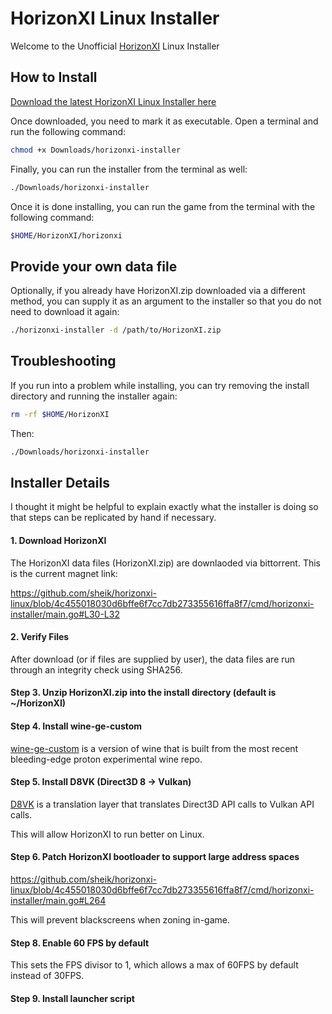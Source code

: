 # HorizonXI Linux Installer

Welcome to the Unofficial [HorizonXI](https://horizonxi.com) Linux Installer

## How to Install

[Download the latest HorizonXI Linux Installer here](https://github.com/sheik/horizonxi-linux/releases/download/v0.0.4/horizonxi-installer)

Once downloaded, you need to mark it as executable. Open a terminal and run the following command:

```bash
chmod +x Downloads/horizonxi-installer
```

Finally, you can run the installer from the terminal as well:

```bash
./Downloads/horizonxi-installer
```

Once it is done installing, you can run the game from the terminal with the following command:

```bash
$HOME/HorizonXI/horizonxi
```

## Provide your own data file

Optionally, if you already have HorizonXI.zip downloaded via a different method, you can supply it as an argument to the
installer so that you do not need to download it again:

```bash
./horizonxi-installer -d /path/to/HorizonXI.zip
```

## Troubleshooting

If you run into a problem while installing, you can try removing the install directory and running the installer again:

```bash
rm -rf $HOME/HorizonXI
```

Then:

```bash
./Downloads/horizonxi-installer
```

## Installer Details

I thought it might be helpful to explain exactly what the installer is doing so that steps can be replicated by hand if necessary.

#### 1. Download HorizonXI

The HorizonXI data files (HorizonXI.zip) are downlaoded via bittorrent. This is the current magnet link:

https://github.com/sheik/horizonxi-linux/blob/4c455018030d6bffe6f7cc7db273355616ffa8f7/cmd/horizonxi-installer/main.go#L30-L32

#### 2. Verify Files

After download (or if files are supplied by user), the data files are run through an integrity check using SHA256.

#### Step 3. Unzip HorizonXI.zip into the install directory (default is ~/HorizonXI)

#### Step 4. Install wine-ge-custom

[wine-ge-custom](https://github.com/GloriousEggroll/wine-ge-custom) is a version of wine that is built from the most
recent bleeding-edge proton experimental wine repo.

#### Step 5. Install D8VK (Direct3D 8 -> Vulkan)

[D8VK](https://github.com/AlpyneDreams/d8vk) is a translation layer that translates Direct3D API calls to Vulkan API calls.

This will allow HorizonXI to run better on Linux.

#### Step 6. Patch HorizonXI bootloader to support large address spaces

https://github.com/sheik/horizonxi-linux/blob/4c455018030d6bffe6f7cc7db273355616ffa8f7/cmd/horizonxi-installer/main.go#L264

This will prevent blackscreens when zoning in-game.

#### Step 8. Enable 60 FPS by default

This sets the FPS divisor to 1, which allows a max of 60FPS by default instead of 30FPS.

#### Step 9. Install launcher script



